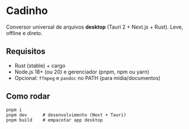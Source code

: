 # Cadinho

Conversor universal de arquivos **desktop** (Tauri 2 + Next.js + Rust). Leve, offline e direto.

## Requisitos

- Rust (stable) + cargo
- Node.js 18+ (ou 20) e gerenciador (pnpm, npm ou yarn)
- Opcional: `ffmpeg` e `pandoc` no PATH (para mídia/documentos)

## Como rodar

    pnpm i
    pnpm dev      # desenvolvimento (Next + Tauri)
    pnpm build    # empacotar app desktop
